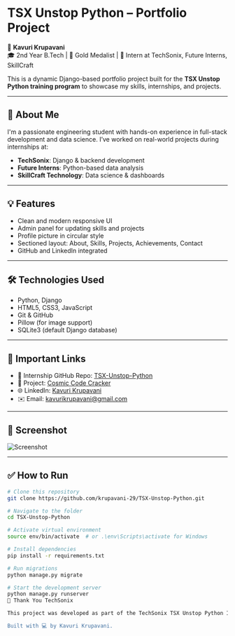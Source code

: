 # TSX Unstop Python – Portfolio Project

🚀 **Kavuri Krupavani**  
🎓 2nd Year B.Tech | 🏅 Gold Medalist | 💼 Intern at TechSonix, Future Interns, SkillCraft

This is a dynamic Django-based portfolio project built for the **TSX Unstop Python training program** to showcase my skills, internships, and projects.

---

## 🧠 About Me

I'm a passionate engineering student with hands-on experience in full-stack development and data science. I’ve worked on real-world projects during internships at:

- **TechSonix**: Django & backend development
- **Future Interns**: Python-based data analysis
- **SkillCraft Technology**: Data science & dashboards

---

## 💡 Features

- Clean and modern responsive UI
- Admin panel for updating skills and projects
- Profile picture in circular style
- Sectioned layout: About, Skills, Projects, Achievements, Contact
- GitHub and LinkedIn integrated

---

## 🛠️ Technologies Used

- Python, Django
- HTML5, CSS3, JavaScript
- Git & GitHub
- Pillow (for image support)
- SQLite3 (default Django database)

---

## 🔗 Important Links

- 💼 Internship GitHub Repo: [TSX-Unstop-Python](https://github.com/krupavani-29/TSX-Unstop-Python)
- 🚀 Project: [Cosmic Code Cracker](https://github.com/krupavani-29/cosmic-code-cracker)
- 🌐 LinkedIn: [Kavuri Krupavani](https://www.linkedin.com/in/kavuri-krupavani-218190298)
- ✉️ Email: kavurikrupavani@gmail.com

---

## 📸 Screenshot

![Screenshot](main/static/main/profile.jpg)

---

## ✅ How to Run

```bash
# Clone this repository
git clone https://github.com/krupavani-29/TSX-Unstop-Python.git

# Navigate to the folder
cd TSX-Unstop-Python

# Activate virtual environment
source env/bin/activate  # or .\env\Scripts\activate for Windows

# Install dependencies
pip install -r requirements.txt

# Run migrations
python manage.py migrate

# Start the development server
python manage.py runserver
🙏 Thank You TechSonix

This project was developed as part of the TechSonix TSX Unstop Python Internship Program. I'm grateful for the opportunity to grow and apply my skills practically.

Built with 💻 by Kavuri Krupavani.


